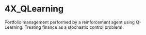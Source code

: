 # 4X_QLearning
Portfolio management performed by a reinforcement agent using Q-Learning. Treating finance as a stochastic control problem!
